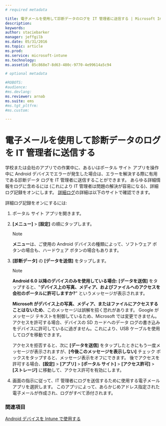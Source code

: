 ```yaml
---
# required metadata

title: 電子メールを使用して診断データのログを IT 管理者に送信する | Microsoft Intune
description:
keywords:
author: staciebarker
manager: jeffgilb
ms.date: 05/31/2016
ms.topic: article
ms.prod:
ms.service: microsoft-intune
ms.technology:
ms.assetid: 85c868e7-8d63-480c-9770-4e99614a5c94

# optional metadata

#ROBOTS:
#audience:
#ms.devlang:
ms.reviewer: arnab
ms.suite: ems
#ms.tgt_pltfrm:
#ms.custom:

---
```



# 電子メールを使用して診断データのログを IT 管理者に送信する

学校または会社のアプリでの作業中に、あるいはポータル サイト アプリを操作中に Android デバイスでエラーが発生した場合は、エラーを解決する際に有用である診断データ ログを IT 管理者に送信することができます。 あらゆる詳細情報をログに含めるには (これにより IT 管理者は問題の解決が容易になる)、詳細ログ記録をオンにします。 [詳細ログ](use-verbose-logging-to-help-your-it-administrator-fix-device-issues-android.md)の詳細は以下のサイトで確認できます。

詳細ログ記録をオンにするには:

1.  ポータル サイト アプリを開きます。

2.  **[メニュー]** &gt;  **[設定]** の順にタップします。

    > [!NOTE] 
    > **メニュー**は、ご使用の Android デバイスの種類によって、ソフトウェア ボタンの場合も、ハードウェア ボタンの場合もあります。

3.  **[診断データ]** の **[データを送信]** をタップします。

    > [!NOTE]
    > **Android 6.0 以降のデバイスのみを使用している場合:** **[データを送信]** をタップすると、"**デバイス上の写真、メディア、およびファイルへのアクセスを会社のポータルに許可しますか?**" というメッセージが表示されます。 

    **Microsoft がデバイス上の写真、メディア、またはファイルにアクセスすることはないため**、このメッセージは誤解を招く恐れがあります。 Google がメッセージ テキストを制御しているため、Microsoft では変更できません。  アクセスを許可する場合、デバイスの SD カードへのデータ ログの書き込みをデバイスに許可しているに過ぎません。これにより、USB ケーブルを使用してログを移動できます。

    アクセスを拒否すると、次に **[データを送信]** をタップしたときにもう一度メッセージが表示されますが、**[今後このメッセージを表示しない]** チェック ボックスをタップすると、メッセージ表示をオフにできます。  後でアクセスを許可する場合、**[設定]** &gt; **[アプリ]** &gt; **[ポータル サイト]** &gt; **[アクセス許可]** &gt; **[ストレージ]** に移動して、アクセス許可を有効にします。

4.  画面の指示に従って、IT 管理者にログを送信するために使用する電子メール アプリを選択します。 このアプリによって、あらかじめアドレス指定された電子メールが作成され、ログがすべて添付されます。


### 関連項目
[Android デバイスを Intune で使用する](using-your-android-device-with-intune.md)

<!--HONumber=Jun16_HO2-->


